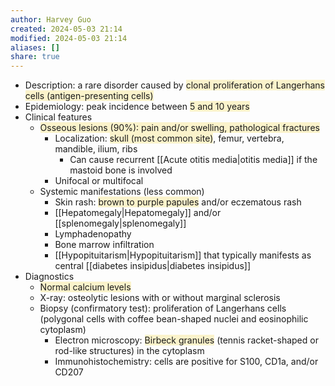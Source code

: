 ```yaml
---
author: Harvey Guo
created: 2024-05-03 21:14
modified: 2024-05-03 21:14
aliases: []
share: true
---
```

- Description: a rare disorder caused by <span style="background:rgba(240, 200, 0, 0.2)">clonal proliferation of Langerhans cells (antigen-presenting cells) </span>
- Epidemiology: peak incidence between <span style="background:rgba(240, 200, 0, 0.2)">5 and 10 years</span>
- Clinical features
	- <span style="background:rgba(240, 200, 0, 0.2)">Osseous lesions (90%): pain and/or swelling, pathological fractures</span>
		- Localization: <span style="background:rgba(240, 200, 0, 0.2)">skull (most common site)</span>, femur, vertebra, mandible, ilium, ribs
			- Can cause recurrent [[Acute otitis media|otitis media]] if the mastoid bone is involved
		- Unifocal or multifocal
	- Systemic manifestations (less common)
		- Skin rash: <span style="background:rgba(240, 200, 0, 0.2)">brown to purple papules</span> and/or eczematous rash
		- [[Hepatomegaly|Hepatomegaly]] and/or [[splenomegaly|splenomegaly]]
		- Lymphadenopathy
		- Bone marrow infiltration
		- [[Hypopituitarism|Hypopituitarism]] that typically manifests as central [[diabetes insipidus|diabetes insipidus]]
- Diagnostics
	- <span style="background:rgba(240, 200, 0, 0.2)">Normal calcium levels </span>
	- X-ray: osteolytic lesions with or without marginal sclerosis 
	- Biopsy (confirmatory test): proliferation of Langerhans cells (polygonal cells with coffee bean-shaped nuclei and eosinophilic cytoplasm)  
		- Electron microscopy: <span style="background:rgba(240, 200, 0, 0.2)">Birbeck granules</span> (tennis racket-shaped or rod-like structures) in the cytoplasm 
		- Immunohistochemistry: cells are positive for S100, CD1a, and/or CD207
